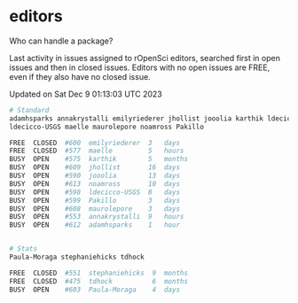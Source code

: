 # editors

Who can handle a package?

Last activity in issues assigned to rOpenSci editors, searched first in open
issues and then in closed issues. Editors with no open issues are FREE, even if
they also have no closed issue.


Updated on Sat Dec 9 01:13:03 UTC 2023

```bash
# Standard
adamhsparks annakrystalli emilyriederer jhollist jooolia karthik ldecicco
ldecicco-USGS maelle maurolepore noamross Pakillo

FREE  CLOSED  #600  emilyriederer  3   days
FREE  CLOSED  #577  maelle         5   hours
BUSY  OPEN    #575  karthik        5   months
BUSY  OPEN    #609  jhollist       16  days
BUSY  OPEN    #590  jooolia        13  days
BUSY  OPEN    #613  noamross       10  days
BUSY  OPEN    #598  ldecicco-USGS  8   days
BUSY  OPEN    #599  Pakillo        3   days
BUSY  OPEN    #608  maurolepore    3   days
BUSY  OPEN    #553  annakrystalli  9   hours
BUSY  OPEN    #612  adamhsparks    1   hour


# Stats
Paula-Moraga stephaniehicks tdhock

FREE  CLOSED  #551  stephaniehicks  9  months
FREE  CLOSED  #475  tdhock          6  months
BUSY  OPEN    #603  Paula-Moraga    4  days
```
